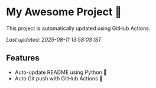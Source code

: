 # My Awesome Project 🚀

This project is automatically updated using GitHub Actions.

_Last updated: 2025-08-11 13:58:03 IST_

## Features
- Auto-update README using Python 🐍
- Auto Git push with GitHub Actions 🤖
